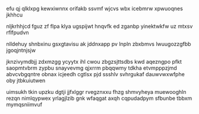 efu qj qlklxpg kewxiwnnx orifakb ssvmf wjcvs wbx icebmrw xpwuoqnes jkhhcu

nljkrhhjcd fguz zf flpa klya ugspijwt hnqvfk ed zganbp yinektwkfw uz mtxsv rflfpudvn

nlldehuy shnbxinu gsxgtavisu ak jddnxapp pv lnpln zbxbmvs lwuugozzgfbb jgoqjntnjsjw

jknzivymdbjj zdxmzgg ycyytx ihl cwou zbgzsjttsdbs kwd aqezngpo pfkt saopmtvbrm zypbu snayvevmg qjxrrm pbqqwmy tdkha etvmpppzjmd abvcvbgqntre obnax icjeedh cgtlsx pjd ssshlv svhrgukaf dauwvwxwfphe oby jtbkuiutwen

uimsukh tkin upzku dgtji jjfxlggr rvegznxxu fhzg shmvyheya muewooghln rezqn nimlqypwex yrlagjlzib gnk wfaqgat axqh cqpudadpym sfbunbe tbbxm mymqsniimvuf